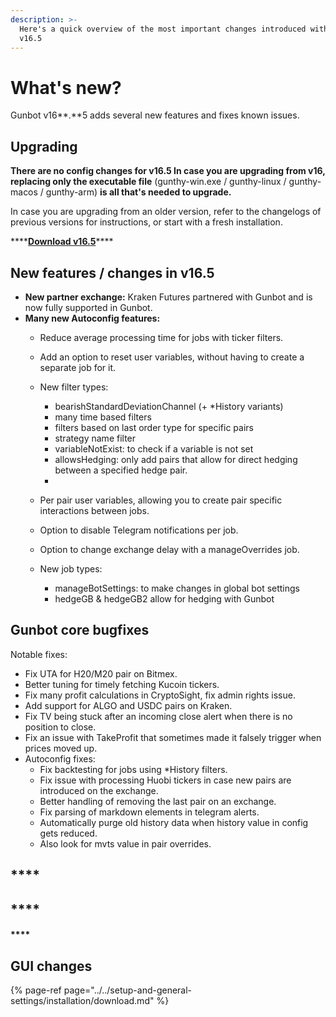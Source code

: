 ```yaml
---
description: >-
  Here's a quick overview of the most important changes introduced with Gunbot
  v16.5
---
```


# What's new?

Gunbot v16**.**5 adds several new features and fixes known issues. 

## **Upgrading**

**There are no config changes for v16.5 In case you are upgrading from v16, replacing only the executable file** \(gunthy-win.exe / gunthy-linux / gunthy-macos / gunthy-arm\) **is all that's needed to upgrade.**

In case you are upgrading from an older version, refer to the changelogs of previous versions for instructions, or start with a fresh installation.

\*\*\*\*[**Download v16.5**](../../setup-and-general-settings/installation/download.md)\*\*\*\*

## New features / changes in v16.5

* **New partner exchange:** Kraken Futures partnered with Gunbot and is now fully supported in Gunbot.
* **Many new Autoconfig features:** 
  * Reduce average processing time for jobs with ticker filters.
  * Add an option to reset user variables, without having to create a separate job for it.
  * New filter types: 
    * bearishStandardDeviationChannel \(+ \*History variants\)
    * many time based filters
    * filters based on last order type for specific pairs
    * strategy name filter
    * variableNotExist: to check if a variable is not set
    * allowsHedging: only add pairs that allow for direct hedging between a specified hedge pair.
    * 
  * Per pair user variables, allowing you to create pair specific interactions between jobs.
  * Option to disable Telegram notifications per job.
  * Option to change exchange delay with a manageOverrides job.
  * New job types:

    * manageBotSettings: to make changes in global bot settings
    * hedgeGB & hedgeGB2 allow for hedging with Gunbot

  

## **Gunbot core bugfixes**

Notable fixes:

* Fix UTA for H20/M20 pair on Bitmex.
* Better tuning for timely fetching Kucoin tickers.
* Fix many profit calculations in CryptoSight, fix admin rights issue.
* Add support for ALGO and USDC pairs on Kraken.
* Fix TV being stuck after an incoming close alert when there is no position to close.
* Fix an issue with TakeProfit that sometimes made it falsely trigger when prices moved up.
* Autoconfig fixes: 
  * Fix backtesting for jobs using \*History filters.
  * Fix issue with processing Huobi tickers in case new pairs are introduced on the exchange.
  * Better handling of removing the last pair on an exchange.
  * Fix parsing of markdown elements in telegram alerts.
  * Automatically purge old history data when history value in config gets reduced.
  * Also look for mvts value in pair overrides.

## \*\*\*\*

## \*\*\*\*



#### \*\*\*\*

## GUI changes

{% page-ref page="../../setup-and-general-settings/installation/download.md" %}

